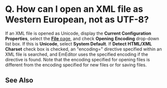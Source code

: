 # Q. How can I open an XML file as Western European, not as UTF-8?

If an XML file is opened as Unicode, display the **Current Configuration**
**Properties**, select
the [**File** page](../../dlg/properties/file/index), and check **Opening**
**Encoding** drop-down list box. If this is **Unicode**, select **System Default**. If
**Detect**
**HTML/XML Charset** check box is checked, an "encoding=" directive specified within
an XML file is searched, and EmEditor uses the specified encoding if the
directive is found. Note that the encoding specified for opening files is
different from the encoding specified for new files or for saving files.

## See Also
